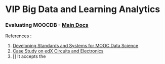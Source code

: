 # VIP Big Data and Learning Analytics

### Evaluating MOOCDB - [Main Docs](http://moocdbdocs.readthedocs.org/en/latest/)
References : 
1. [Developing Standards and Systems for MOOC Data Science](http://arxiv.org/pdf/1406.2015.pdf)
2. [Case Study on edX Circuits and Electronics](http://groups.csail.mit.edu/EVO-DesignOpt/groupWebSite/uploads/Site/MoocshopCamera.pdf)
3. []
It accepts the 
